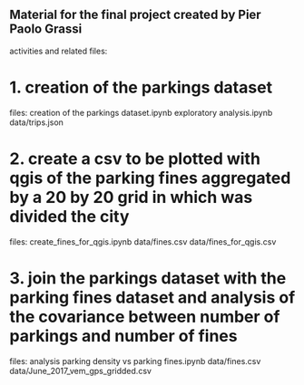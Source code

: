 ## Material for the final project created by Pier Paolo Grassi

activities and related files:

# 1. creation of the parkings dataset
files:
creation of the parkings dataset.ipynb
exploratory analysis.ipynb
data/trips.json

# 2. create a csv to be plotted with qgis of the parking fines aggregated by a 20 by 20 grid in which was divided the city
files:
create_fines_for_qgis.ipynb
data/fines.csv
data/fines_for_qgis.csv

# 3. join the parkings dataset with the parking fines dataset and analysis of the covariance between number of parkings and number of fines
files:
analysis parking density vs parking fines.ipynb
data/fines.csv
data/June_2017_vem_gps_gridded.csv